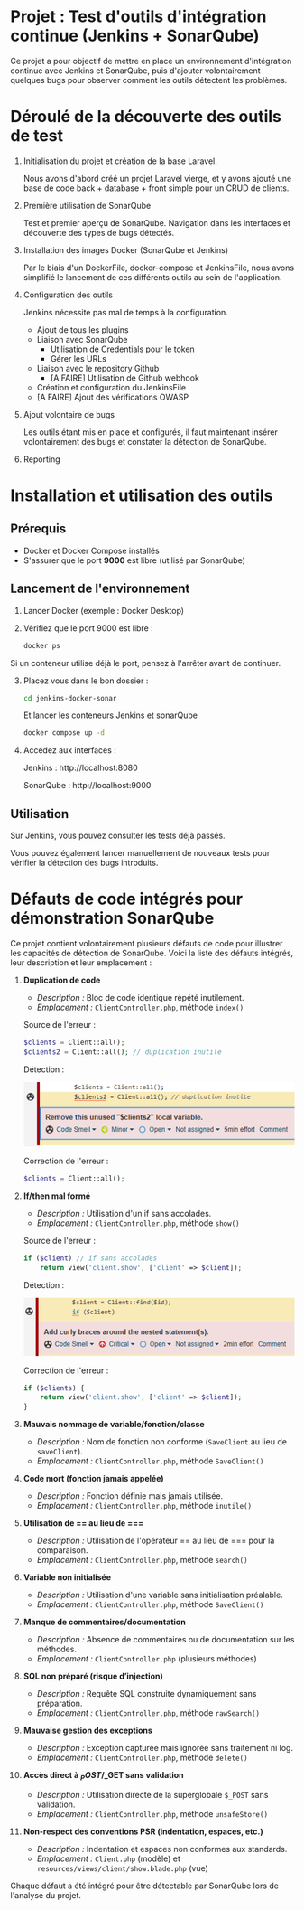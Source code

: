 # Projet : Test d'outils d'intégration continue (Jenkins + SonarQube)

Ce projet a pour objectif de mettre en place un environnement d'intégration continue avec Jenkins et SonarQube, puis d'ajouter volontairement quelques bugs pour observer comment les outils détectent les problèmes.

# Déroulé de la découverte des outils de test

1. Initialisation du projet et création de la base Laravel.
    
    Nous avons d'abord créé un projet Laravel vierge, et y avons ajouté une base de code back + database + front simple pour un CRUD de clients.
        
2. Première utilisation de SonarQube 

    Test et premier aperçu de SonarQube. Navigation dans les interfaces et découverte des types de bugs détectés.

3. Installation des images Docker (SonarQube et Jenkins)

    Par le biais d'un DockerFile, docker-compose et JenkinsFile, nous avons simplifié le lancement de ces différents outils au sein de l'application.

4. Configuration des outils

    Jenkins nécessite pas mal de temps à la configuration. 
    - Ajout de tous les plugins
    - Liaison avec SonarQube
        - Utilisation de Credentials pour le token
        - Gérer les URLs
    - Liaison avec le repository Github
        - [A FAIRE] Utilisation de Github webhook
    - Création et configuration du JenkinsFile
    - [A FAIRE] Ajout des vérifications OWASP 

5. Ajout volontaire de bugs

    Les outils étant mis en place et configurés, il faut maintenant insérer volontairement des bugs et constater la détection de SonarQube.

6. Reporting

# Installation et utilisation des outils

## Prérequis

- Docker et Docker Compose installés
- S'assurer que le port **9000** est libre (utilisé par SonarQube)

## Lancement de l'environnement

1. Lancer Docker (exemple : Docker Desktop)

2. Vérifiez que le port 9000 est libre :
   ```bash
   docker ps
   ```
Si un conteneur utilise déjà le port, pensez à l'arrêter avant de continuer.

3. Placez vous dans le bon dossier :
    ```bash
    cd jenkins-docker-sonar
    ```
    Et lancer les conteneurs Jenkins et sonarQube
    ```bash
    docker compose up -d
    ```

4. Accédez aux interfaces :

    Jenkins : http://localhost:8080

    SonarQube : http://localhost:9000

## Utilisation
Sur Jenkins, vous pouvez consulter les tests déjà passés.

Vous pouvez également lancer manuellement de nouveaux tests pour vérifier la détection des bugs introduits.

# Défauts de code intégrés pour démonstration SonarQube

Ce projet contient volontairement plusieurs défauts de code pour illustrer les capacités de détection de SonarQube. Voici la liste des défauts intégrés, leur description et leur emplacement :

1. **Duplication de code**
   - *Description :* Bloc de code identique répété inutilement.
   - *Emplacement :* `ClientController.php`, méthode `index()`

   Source de l'erreur :

      ```php
      $clients = Client::all();
      $clients2 = Client::all(); // duplication inutile
      ```
   Détection :

    ![Bug 1 détecté par SonarQube](docs/report_bug_1.png)

    Correction de l'erreur :

      ```php
      $clients = Client::all();
      ```

2. **If/then mal formé**
   - *Description :* Utilisation d'un if sans accolades.
   - *Emplacement :* `ClientController.php`, méthode `show()`

   Source de l'erreur :

    ```php
    if ($client) // if sans accolades
        return view('client.show', ['client' => $client]); 
    ```

    Détection :

    ![Bug 2 détecté par SonarQube](docs/report_bug_2.png)

    Correction de l'erreur :

    ```php
    if ($clients) {
        return view('client.show', ['client' => $client]);
    }
    ```

3. **Mauvais nommage de variable/fonction/classe**
   - *Description :* Nom de fonction non conforme (`SaveClient` au lieu de `saveClient`).
   - *Emplacement :* `ClientController.php`, méthode `SaveClient()`

6. **Code mort (fonction jamais appelée)**
   - *Description :* Fonction définie mais jamais utilisée.
   - *Emplacement :* `ClientController.php`, méthode `inutile()`

7. **Utilisation de == au lieu de ===**
   - *Description :* Utilisation de l'opérateur == au lieu de === pour la comparaison.
   - *Emplacement :* `ClientController.php`, méthode `search()`

8. **Variable non initialisée**
   - *Description :* Utilisation d'une variable sans initialisation préalable.
   - *Emplacement :* `ClientController.php`, méthode `SaveClient()`

9. **Manque de commentaires/documentation**
   - *Description :* Absence de commentaires ou de documentation sur les méthodes.
   - *Emplacement :* `ClientController.php` (plusieurs méthodes)

10. **SQL non préparé (risque d’injection)**
    - *Description :* Requête SQL construite dynamiquement sans préparation.
    - *Emplacement :* `ClientController.php`, méthode `rawSearch()`

12. **Mauvaise gestion des exceptions**
    - *Description :* Exception capturée mais ignorée sans traitement ni log.
    - *Emplacement :* `ClientController.php`, méthode `delete()`

13. **Accès direct à $_POST/$_GET sans validation**
    - *Description :* Utilisation directe de la superglobale `$_POST` sans validation.
    - *Emplacement :* `ClientController.php`, méthode `unsafeStore()`

14. **Non-respect des conventions PSR (indentation, espaces, etc.)**
    - *Description :* Indentation et espaces non conformes aux standards.
    - *Emplacement :* `Client.php` (modèle) et `resources/views/client/show.blade.php` (vue)

Chaque défaut a été intégré pour être détectable par SonarQube lors de l'analyse du projet.